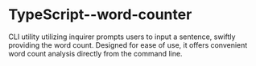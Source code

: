 # TypeScript--word-counter
CLI utility utilizing inquirer prompts users to input a sentence, swiftly providing the word count. Designed for ease of use, it offers convenient word count analysis directly from the command line.
